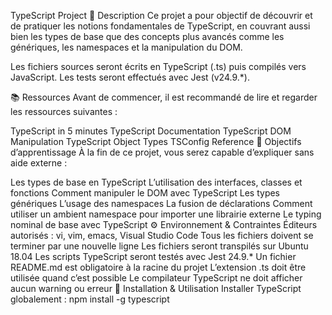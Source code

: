 TypeScript Project
📌 Description
Ce projet a pour objectif de découvrir et de pratiquer les notions fondamentales de TypeScript, en couvrant aussi bien les types de base que des concepts plus avancés comme les génériques, les namespaces et la manipulation du DOM.

Les fichiers sources seront écrits en TypeScript (.ts) puis compilés vers JavaScript.
Les tests seront effectués avec Jest (v24.9.*).

📚 Ressources
Avant de commencer, il est recommandé de lire et regarder les ressources suivantes :

TypeScript in 5 minutes
TypeScript Documentation
TypeScript DOM Manipulation
TypeScript Object Types
TSConfig Reference
🎯 Objectifs d’apprentissage
À la fin de ce projet, vous serez capable d’expliquer sans aide externe :

Les types de base en TypeScript
L’utilisation des interfaces, classes et fonctions
Comment manipuler le DOM avec TypeScript
Les types génériques
L’usage des namespaces
La fusion de déclarations
Comment utiliser un ambient namespace pour importer une librairie externe
Le typing nominal de base avec TypeScript
⚙️ Environnement & Contraintes
Éditeurs autorisés : vi, vim, emacs, Visual Studio Code
Tous les fichiers doivent se terminer par une nouvelle ligne
Les fichiers seront transpilés sur Ubuntu 18.04
Les scripts TypeScript seront testés avec Jest 24.9.*
Un fichier README.md est obligatoire à la racine du projet
L’extension .ts doit être utilisée quand c’est possible
Le compilateur TypeScript ne doit afficher aucun warning ou erreur
🚀 Installation & Utilisation
Installer TypeScript globalement :
npm install -g typescript